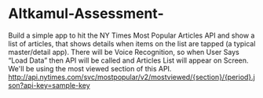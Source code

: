 # Altkamul-Assessment-
Build a simple app to hit the NY Times Most Popular Articles API and show a list of articles, that shows details when items on the list are tapped (a typical master/detail app). There will be Voice Recognition, so when User Says “Load Data” then API will be called and Articles List will appear on Screen.  We'll be using the most viewed section of this API.  http://api.nytimes.com/svc/mostpopular/v2/mostviewed/{section}/{period}.json?api-key=sample-key
